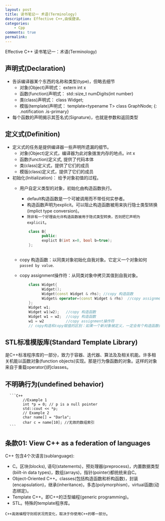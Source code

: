 ```yaml
---
layout: post
title: 读书笔记一 术语(Terminology)
description: Effective C++,由侯捷译。
categories:
    - Cpp
comments: true
permalink: 
---
```

Effective C++ 读书笔记一：术语(Terminology)

## 声明式(Declaration)
*  告诉编译器某个东西的名称和类型(type)，但略去细节
    *  对象(Object)声明式： extern int x
    *  函数(function)声明式： std::size_t numDigits(int number)
    *  类(class)声明式： class Widget;
    *  模版(template)声明式： template\<typename T\> class GraphNode;
{: .notification .is-primary}
*  每个函数的声明揭示其签名式(Signature)，也就是参数和返回类型

## 定义式(Definition)
*  定义式的任务是提供编译器一些声明所遗漏的细节。
    *  对象(Object)定义式，编译器为此对象拨发内存的地点。int x
    *  函数(function)定义式, 提供了代码本体
    *  类(class)定义式，提供了它们的成员
    *  模版(class)定义式，提供了它们的成员
*  初始化(Initialization)： 给予对象初值的过程。
    *  用户自定义类型的对象，初始化由构造函数执行。
        *  default构造函数是一个可被调用而不带任何实参者。
        *  构造函数声明为explicit。可以阻止构造函数被用来执行隐士类型转换(implict type conversion)。
        *  `除非有一个好理由允许构造函数被用于隐式类型转换，否则把它声明为explicit`。

        ```C++
            class B{
                  public:
                  explict B(int x=0, bool b=true);
            };
      
        ```
   *  copy 构造函数：以同类对象初始化自我对象。它定义一个对象如何`passed by value`.
   *  copy assignment操作符：从同类对象中拷贝其值到自我对象。

        ```C++
            class Widget{
                  Widget();
                  Widget(const Widget & rhs); //copy 构造函数
                  Widget& operator=(const Widget & rhs)  //copy assignment操作符
            };
            Widget w1;
            Widget w1(w2);   //copy 构造函数
            Widget w1 = w2;  //copy 构造函数
            w1 = w2          //copy assignment操作符
            // copy构造和copy赋值的区别：如果一个新对象被定义，一定会有个构造函数被调用，不可能调用赋值操作。如果没有新对象被定义，就不会有构造函数被调用。那么当然是赋值操作被调用。
        ```

## STL标准模版库(Standard Template Library)

是C++标准程序库的一部分，致力于容器、迭代器、算法及及相关机能。许多相关机能以函数对象(function objects)实现。那是行为像函数的对象。这样的对象来自于重载operator()的classes。

## 不明确行为(undefined behavior)

      ```C++
            //Example 1
            int *p = 0; // p is a null pointer
            std::cout << *p;
            // Example 2
            char name[] = "Darla";
            char c = name[10]; //无效的数组索引
      ```

## 条款01: View C++ as a federation of languages

C++ 包含4个次语言(sublanguage):
  *  C。区块(blocks), 语句(statements)，预处理器(preprocess)，内置数据类型(biilt-in data types)，数组(arrays)，指针(pointer)都统统来自C。
  *  Object-Oriented C++。classes(包括构造函数和析构函数)，封装(encapsulation)，继承(inheritance)，多态(polymorphism)，virtual函数(动态绑定)。
  *  Template C++。即C++的泛型编程(generic programming)。
  *  STL。特殊的template程序库。

`C++高效编程守则视状况而变化，取决于你使用C++的哪一部分`。
